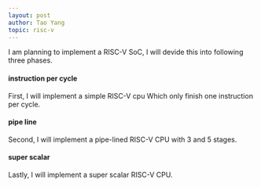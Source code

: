 ```yaml
---
layout: post
author: Tao Yang
topic: risc-v
---
```


I am planning to implement a RISC-V SoC, I will devide this into following three phases.

#### instruction per cycle

First, I will implement a simple RISC-V cpu Which only finish one instruction per cycle.

#### pipe line

Second, I will implement a pipe-lined RISC-V CPU with 3 and 5 stages.

#### super scalar

Lastly, I will implement a super scalar RISC-V CPU.
